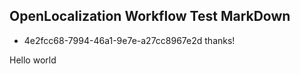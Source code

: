 ## OpenLocalization Workflow Test MarkDown
* 4e2fcc68-7994-46a1-9e7e-a27cc8967e2d 
thanks!

Hello world